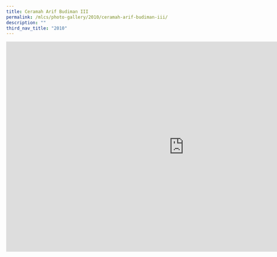 ```yaml
---
title: Ceramah Arif Budiman III
permalink: /mlcs/photo-gallery/2010/ceramah-arif-budiman-iii/
description: ""
third_nav_title: "2010"
---
```

<iframe allowfullscreen="true" height="569" width="960" frameborder="0" src="https://docs.google.com/presentation/d/e/2PACX-1vS_Jt_chejBPjBfXpeC5SlmRzkF99SfjcMZgTRLj9wwk8af4MtzvwVofdReU3fFtJa70Yju1E-yKv89/embed?start=true&amp;loop=true&amp;delayms=5000"></iframe>